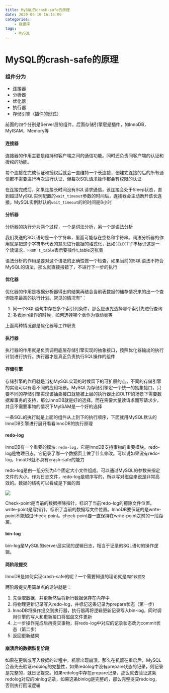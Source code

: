 ```yaml
---
title: MySQL的crash-safe的原理
date: 2020-09-10 16:14:09
categories:
    - 数据库
tags: 
    - MySQL
---
```


# MySQL的crash-safe的原理

### 组件分为

- 连接器
- 分析器
- 优化器
- 执行器
- 存储引擎（插件的形式）

前面的四个分别是Server层的组件，后面存储引擎层是插件，如InnoDB，MyISAM，Memory等





#### 连接器

连接器的作用主要是维持和客户端之间的通信功能。同时还负责同客户端的认证和授权的功能。

每个连接在完成认证和授权后就会一直维持一个长连接，创建完连接的后的所有通信都不需要进行再次进行认证，但每次SQL请求操作都会有权限的认证

在连接完成后，如果连接长时间没有SQL请求通信，该连接会处于Sleep状态，直到超过MySQL实例配置的`wait_timeout`参数的时间后，连接器会主动断开该长连接。MySQL实例默认的`wait_timeout`的的时间是8小时



#### 分析器

分析器的执行分为两个过程，一个是词法分析，另一个是语法分析

我们发送的SQL语句是一个字符串，里面可能存在空格和字符串。词法分析器的作用就是把这个字符串代表的意思进行数据的格式化，比如`SELECT`子串标识这是一个读请求，`FROM t_table`表示要操作t_table这张表

语法分析的作用是要对这个语法的正确性做一个检查，如果当前的SQL语法不符合MySQL的语法，那么就直接报错了，不进行下一步的执行



#### 优化器

优化器的作用是根据分析器得出的结果再结合当前表数据的储存情况来的出一个查询效率最高的执行计划。常见的情况有“：

1. 同一个SQL语句中存在多个索引列条件，那么应该先选择哪个索引先进行查询
2. 多表join操作的时候，如何选择哪个表作为驱动表等

上面两种情况都是优化器等工作职责



#### 执行器

执行器的作用就是负责调用底层存储引擎实现的抽象接口，按照优化器输出的执行计划进行执行。执行器才是真正负责执行SQL操作的组件



#### 存储引擎

存储引擎的作用就是当初MySQL实现的时候留下的可扩展的点，不同的存储引擎的实现可以有着不同的应用场景。MySQL为存储引擎定一个统一的抽象接口，只要不同的存储引擎实现该抽象接口就能被上层的执行器比如OLTP的场景下需要数据库事务的支持，那么InnoDB就是好的选择。而在需要大量读请求而写请求少，并且不需要事物的情况下MyISAM是一个好的选择



一条SQL的执行就是上面的组件从上到下的执行顺序，下面就用MySQL默认的InnoDB引擎进行展开看看InnoDB的执行原理



#### redo-log

InnoDB有一个重要的模块: `redo-log`，它是InnoDB支持事物的重要模块。redo-log是物理日志，它记录了哪一个数据页上做了什么修改。可以说如果没有redo-log，InnoDB就不具有crash-safe的能力



redo-log是由一组分别为4个固定大小文件组成。可以通过MySQL的参数来指定文件的大小。作为日志文件，redo-log是顺序写的，所以写对磁盘来说是非常高效的。数据的结构可以看成是下面的图

![](https://img2020.cnblogs.com/blog/1513538/202009/1513538-20200910161307325-660783359.png)







Check-point是当前的数据擦除指针，标识了当前redo-log的擦除文件位置。write-point是写指针，标识了当前的数据写文件位置。InnoDB要保证的是write-point不能超过check-point。check-point要一直保持在write-point之前的一段距离。



#### bin-log

bin-log是MySQL的server层实现的逻辑日志，相当于记录的SQL语句的操作逻辑。



#### 两阶段提交

InnoDB是如何实现crash-safe的呢？一个需要知道的理论就是`两阶段提交`

两阶段提交用简单点的话讲就是：

1. 先读取数据，并更新然后将新行数据保存在内存中
2. 将物理更新记录写入redo-log，并标记这条记录为prepare状态（第一步）
3. InnoDB将操作提交到执行器，执行器再将逻辑更新记录写入bin-log，同时调用引擎的写入和更新接口将磁盘文件更新
4. 上一步操作完成后再提交事物，将redo-log中对应的记录状态改为commit状态（第二步）
5. 返回更新结果



#### 崩溃后的数据恢复阶段

如果在更新或写入数据的过程中，机器出现崩溃。那么在机器在重启后，MySQL会首先去验证redolog的完整性，如果redolog中没有prepare状态的记录，则记录是完整的，就日记提交。如果redolog中存在prepare记录，那么就去验证这条redolog对应的binlog记录，如果这条binlog是完整的，那么完整提交redolog，否则执行回滚逻辑

